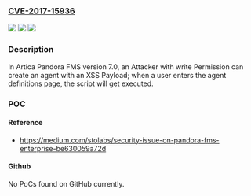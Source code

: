 ### [CVE-2017-15936](https://cve.mitre.org/cgi-bin/cvename.cgi?name=CVE-2017-15936)
![](https://img.shields.io/static/v1?label=Product&message=n%2Fa&color=blue)
![](https://img.shields.io/static/v1?label=Version&message=n%2Fa&color=blue)
![](https://img.shields.io/static/v1?label=Vulnerability&message=n%2Fa&color=brighgreen)

### Description

In Artica Pandora FMS version 7.0, an Attacker with write Permission can create an agent with an XSS Payload; when a user enters the agent definitions page, the script will get executed.

### POC

#### Reference
- https://medium.com/stolabs/security-issue-on-pandora-fms-enterprise-be630059a72d

#### Github
No PoCs found on GitHub currently.

